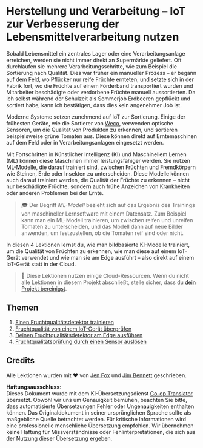 <!--
CO_OP_TRANSLATOR_METADATA:
{
  "original_hash": "3764e089adf2d5801272bc0895f8498b",
  "translation_date": "2025-08-25T20:52:02+00:00",
  "source_file": "4-manufacturing/README.md",
  "language_code": "de"
}
-->
# Herstellung und Verarbeitung – IoT zur Verbesserung der Lebensmittelverarbeitung nutzen

Sobald Lebensmittel ein zentrales Lager oder eine Verarbeitungsanlage erreichen, werden sie nicht immer direkt an Supermärkte geliefert. Oft durchlaufen sie mehrere Verarbeitungsschritte, wie zum Beispiel die Sortierung nach Qualität. Dies war früher ein manueller Prozess – er begann auf dem Feld, wo Pflücker nur reife Früchte ernteten, und setzte sich in der Fabrik fort, wo die Früchte auf einem Förderband transportiert wurden und Mitarbeiter beschädigte oder verdorbene Früchte manuell aussortierten. Da ich selbst während der Schulzeit als Sommerjob Erdbeeren gepflückt und sortiert habe, kann ich bestätigen, dass dies kein angenehmer Job ist.

Moderne Systeme setzen zunehmend auf IoT zur Sortierung. Einige der frühesten Geräte, wie die Sortierer von [Weco](https://wecotek.com), verwenden optische Sensoren, um die Qualität von Produkten zu erkennen, und sortieren beispielsweise grüne Tomaten aus. Diese können direkt auf Erntemaschinen auf dem Feld oder in Verarbeitungsanlagen eingesetzt werden.

Mit Fortschritten in Künstlicher Intelligenz (KI) und Maschinellem Lernen (ML) können diese Maschinen immer leistungsfähiger werden. Sie nutzen ML-Modelle, die darauf trainiert sind, zwischen Früchten und Fremdkörpern wie Steinen, Erde oder Insekten zu unterscheiden. Diese Modelle können auch darauf trainiert werden, die Qualität der Früchte zu erkennen – nicht nur beschädigte Früchte, sondern auch frühe Anzeichen von Krankheiten oder anderen Problemen bei der Ernte.

> 🎓 Der Begriff *ML-Modell* bezieht sich auf das Ergebnis des Trainings von maschineller Lernsoftware mit einem Datensatz. Zum Beispiel kann man ein ML-Modell trainieren, um zwischen reifen und unreifen Tomaten zu unterscheiden, und das Modell dann auf neue Bilder anwenden, um festzustellen, ob die Tomaten reif sind oder nicht.

In diesen 4 Lektionen lernst du, wie man bildbasierte KI-Modelle trainiert, um die Qualität von Früchten zu erkennen, wie man diese auf einem IoT-Gerät verwendet und wie man sie am Edge ausführt – also direkt auf einem IoT-Gerät statt in der Cloud.

> 💁 Diese Lektionen nutzen einige Cloud-Ressourcen. Wenn du nicht alle Lektionen in diesem Projekt abschließt, stelle sicher, dass du [dein Projekt bereinigst](../clean-up.md).

## Themen

1. [Einen Fruchtqualitätsdetektor trainieren](./lessons/1-train-fruit-detector/README.md)
1. [Fruchtqualität von einem IoT-Gerät überprüfen](./lessons/2-check-fruit-from-device/README.md)
1. [Deinen Fruchtqualitätsdetektor am Edge ausführen](./lessons/3-run-fruit-detector-edge/README.md)
1. [Fruchtqualitätsprüfung durch einen Sensor auslösen](./lessons/4-trigger-fruit-detector/README.md)

## Credits

Alle Lektionen wurden mit ♥️ von [Jen Fox](https://github.com/jenfoxbot) und [Jim Bennett](https://GitHub.com/JimBobBennett) geschrieben.

**Haftungsausschluss**:  
Dieses Dokument wurde mit dem KI-Übersetzungsdienst [Co-op Translator](https://github.com/Azure/co-op-translator) übersetzt. Obwohl wir uns um Genauigkeit bemühen, beachten Sie bitte, dass automatisierte Übersetzungen Fehler oder Ungenauigkeiten enthalten können. Das Originaldokument in seiner ursprünglichen Sprache sollte als maßgebliche Quelle betrachtet werden. Für kritische Informationen wird eine professionelle menschliche Übersetzung empfohlen. Wir übernehmen keine Haftung für Missverständnisse oder Fehlinterpretationen, die sich aus der Nutzung dieser Übersetzung ergeben.